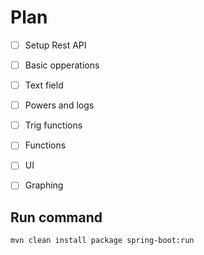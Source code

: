 # Plan
- [ ] Setup Rest API
- [ ] Basic opperations
- [ ] Text field
- [ ] Powers and logs
- [ ] Trig functions
- [ ] Functions
- [ ] UI
- [ ] Graphing


## Run command
```
mvn clean install package spring-boot:run 
```